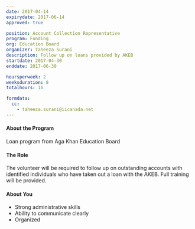 ```yaml
---
date: 2017-04-14
expirydate: 2017-06-14
approved: true

position: Account Collection Representative
program: Funding
org: Education Board
organizer: Taheeza Surani
description: Follow up on loans provided by AKEB
startdate: 2017-04-30
enddate: 2017-06-30

hoursperweek: 2
weeksduration: 8
totalhours: 16

formdata:
  cc:
    - taheeza.surani@iicanada.net
---
```


#### About the Program

Loan program from Aga Khan Education Board

#### The Role

The volunteer will be required to follow up on outstanding accounts with identified individuals who have taken out a loan with the AKEB. Full training will be provided.

#### About You

- Strong administrative skills
- Ability to communicate clearly
- Organized

